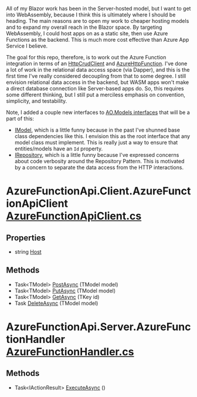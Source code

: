 All of my Blazor work has been in the Server-hosted model, but I want to get into WebAssembly, because I think this is ultimately where I should be heading. The main reasons are to open my work to cheaper hosting models and to expand my overall reach in the Blazor space. By targeting WebAssembly, I could host apps on as a static site, then use Azure Functions as the backend. This is much more cost effective than Azure App Service I believe.

The goal for this repo, therefore, is to work out the Azure Function integration in terms of an [HttpCrudClient](https://github.com/adamfoneil/HttpData/blob/master/HttpData.Client/HttpCrudClient.cs) and [AzureHttpFunction](https://github.com/adamfoneil/HttpData/blob/master/HttpData.Server/AzureHttpFunction.cs). I've done a lot of work in the relational data access space (via Dapper), and this is the first time I've really considered decoupling from that to some degree. I still envision relational data access in the backend, but WASM apps won't make a direct database connection like Server-based apps do. So, this requires some different thinking, but I still put a merciless emphasis on convention, simplicity, and testability.

Note, I added a couple new interfaces to [AO.Models interfaces](https://github.com/adamfoneil/Models/tree/master/Models/Interfaces) that will be a part of this:
- [IModel](https://github.com/adamfoneil/Models/blob/master/Models/Interfaces/IModel.cs), which is a little funny because in the past I've shunned base class dependencies like this. I envision this as the root interface that any model class must implement. This is really just a way to ensure that entities/models have an `Id` property.
- [IRepository](https://github.com/adamfoneil/Models/blob/master/Models/Interfaces/IRepository.cs), which is a little funny because I've expressed concerns about code verbosity around the Repository Pattern. This is motivated by a concern to separate the data access from the HTTP interactions.

# AzureFunctionApi.Client.AzureFunctionApiClient [AzureFunctionApiClient.cs](https://github.com/adamfoneil/AzureFunctionApi/blob/master/AzureFunctionApi.Client/AzureFunctionApiClient.cs#L9)
## Properties
- string [Host](https://github.com/adamfoneil/AzureFunctionApi/blob/master/AzureFunctionApi.Client/AzureFunctionApiClient.cs#L26)
## Methods
- Task\<TModel\> [PostAsync](https://github.com/adamfoneil/AzureFunctionApi/blob/master/AzureFunctionApi.Client/AzureFunctionApiClient.cs#L28)<TModel>
 (TModel model)
- Task\<TModel\> [PutAsync](https://github.com/adamfoneil/AzureFunctionApi/blob/master/AzureFunctionApi.Client/AzureFunctionApiClient.cs#L37)<TModel>
 (TModel model)
- Task\<TModel\> [GetAsync](https://github.com/adamfoneil/AzureFunctionApi/blob/master/AzureFunctionApi.Client/AzureFunctionApiClient.cs#L44)<TKey>
 (TKey id)
- Task [DeleteAsync](https://github.com/adamfoneil/AzureFunctionApi/blob/master/AzureFunctionApi.Client/AzureFunctionApiClient.cs#L52)<TModel>
 (TModel model)

# AzureFunctionApi.Server.AzureFunctionHandler [AzureFunctionHandler.cs](https://github.com/adamfoneil/AzureFunctionApi/blob/master/AzureFunctionApi.Server/AzureFunctionHandler.cs#L14)
## Methods
- Task\<IActionResult\> [ExecuteAsync](https://github.com/adamfoneil/AzureFunctionApi/blob/master/AzureFunctionApi.Server/AzureFunctionHandler.cs#L33)
 ()
